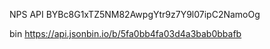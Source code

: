 NPS API BYBc8G1xTZ5NM82AwpgYtr9z7Y9l07ipC2NamoOg

bin https://api.jsonbin.io/b/5fa0bb4fa03d4a3bab0bbafb